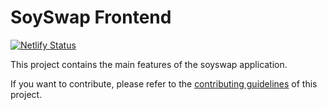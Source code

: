 # SoySwap Frontend

[![Netlify Status](https://api.netlify.com/api/v1/badges/7bebf1a3-be7b-4165-afd1-446256acd5e3/deploy-status)](https://app.netlify.com/sites/soyswap-prod/deploys)

This project contains the main features of the soyswap application.

If you want to contribute, please refer to the [contributing guidelines](./CONTRIBUTING.md) of this project.
